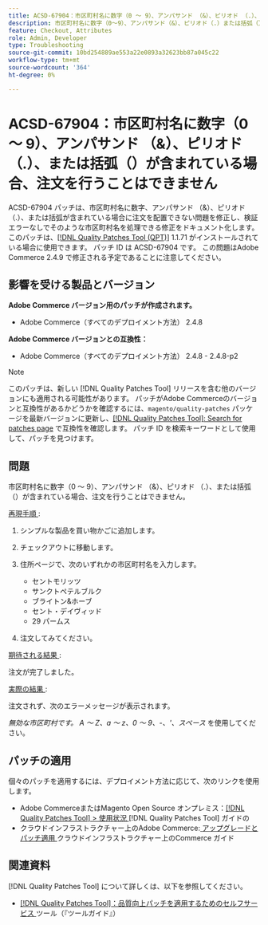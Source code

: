 ```yaml
---
title: ACSD-67904：市区町村名に数字（0 ～ 9）、アンパサンド （&）、ピリオド （.）、または括弧（）が含まれている場合、注文を行うことはできません
description: 市区町村名に数字（0～9）、アンパサンド（&）、ピリオド（.）または括弧（）が含まれている場合、チェックアウトが失敗するAdobe Commerceの問題を修正するために、ACSD-67904 パッチを適用してください。
feature: Checkout, Attributes
role: Admin, Developer
type: Troubleshooting
source-git-commit: 10bd254889ae553a22e0893a32623bb87a045c22
workflow-type: tm+mt
source-wordcount: '364'
ht-degree: 0%

---
```



# ACSD-67904：市区町村名に数字（0 ～ 9）、アンパサンド （&amp;）、ピリオド （.）、または括弧（）が含まれている場合、注文を行うことはできません

ACSD-67904 パッチは、市区町村名に数字、アンパサンド （&amp;）、ピリオド （.）、または括弧が含まれている場合に注文を配置できない問題を修正し、検証エラーなしでそのような市区町村名を処理できる修正をドキュメント化します。 このパッチは、[[!DNL Quality Patches Tool (QPT)]](/help/tools/quality-patches-tool/quality-patches-tool-to-self-serve-quality-patches.md) 1.1.71 がインストールされている場合に使用できます。 パッチ ID は ACSD-67904 です。 この問題はAdobe Commerce 2.4.9 で修正される予定であることに注意してください。

## 影響を受ける製品とバージョン

**Adobe Commerce バージョン用のパッチが作成されます。**

* Adobe Commerce（すべてのデプロイメント方法） 2.4.8

**Adobe Commerce バージョンとの互換性：**

* Adobe Commerce（すべてのデプロイメント方法） 2.4.8 - 2.4.8-p2

>[!NOTE]
>
>このパッチは、新しい [!DNL Quality Patches Tool] リリースを含む他のバージョンにも適用される可能性があります。 パッチがAdobe Commerceのバージョンと互換性があるかどうかを確認するには、`magento/quality-patches` パッケージを最新バージョンに更新し、[[!DNL Quality Patches Tool]: Search for patches page](https://experienceleague.adobe.com/tools/commerce-quality-patches/index.html) で互換性を確認します。 パッチ ID を検索キーワードとして使用して、パッチを見つけます。

## 問題

市区町村名に数字（0 ～ 9）、アンパサンド （&amp;）、ピリオド （.）、または括弧（）が含まれている場合、注文を行うことはできません。

<u> 再現手順 </u>:

1. シンプルな製品を買い物かごに追加します。
1. チェックアウトに移動します。
1. 住所ページで、次のいずれかの市区町村名を入力します。

   * セントモリッツ
   * サンクトペテルブルク
   * ブライトン&amp;ホーブ
   * セント・デイヴィッド
   * 29 パームス

1. 注文してみてください。


<u> 期待される結果 </u>:

注文が完了しました。

<u> 実際の結果 </u>:

注文されず、次のエラーメッセージが表示されます。

*無効な市区町村です。 A ～ Z、a ～ z、0 ～ 9、-、&#39;、スペース* を使用してください。


## パッチの適用

個々のパッチを適用するには、デプロイメント方法に応じて、次のリンクを使用します。

* Adobe CommerceまたはMagento Open Source オンプレミス：[[!DNL Quality Patches Tool] > 使用状況 ](/help/tools/quality-patches-tool/usage.md)[!DNL Quality Patches Tool] ガイドの
* クラウドインフラストラクチャー上のAdobe Commerce:[ アップグレードとパッチ適用 ](https://experienceleague.adobe.com/docs/commerce-cloud-service/user-guide/develop/upgrade/apply-patches.html) クラウドインフラストラクチャー上のCommerce ガイド

## 関連資料

[!DNL Quality Patches Tool] について詳しくは、以下を参照してください。

* [[!DNL Quality Patches Tool]：品質向上パッチを適用するためのセルフサービス ](/help/tools/quality-patches-tool/quality-patches-tool-to-self-serve-quality-patches.md) ツール（『ツールガイド』）
